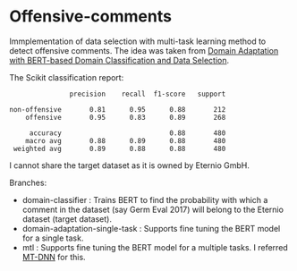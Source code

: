 # Offensive-comments

Immplementation of data selection with multi-task learning method to detect offensive comments. The idea was taken from [Domain Adaptation with BERT-based Domain Classification and Data
Selection](https://assets.amazon.science/d6/7c/c2954857435a921ab0fb988e9caa/domain-adaptation-with-bert-based-domain-classification-and-data-selection.pdf).

The Scikit classification report:

                   precision    recall  f1-score   support

    non-offensive       0.81      0.95      0.88       212
        offensive       0.95      0.83      0.89       268

         accuracy                           0.88       480
        macro avg       0.88      0.89      0.88       480
     weighted avg       0.89      0.88      0.88       480
     
I cannot share the target dataset as it is owned by Eternio GmbH.

Branches:
- domain-classifier : Trains BERT to find the probability with which a comment in the dataset (say Germ Eval 2017) will belong to the Eternio dataset (target dataset).
- domain-adaptation-single-task : Supports fine tuning the BERT model for a single task.
- mtl : Supports fine tuning the BERT model for a multiple tasks. I referred [MT-DNN](https://github.com/microsoft/MT-DNN) for this.
